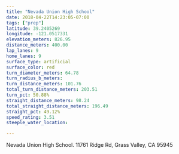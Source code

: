 ```yaml
---
title: "Nevada Union High School"
date: 2018-04-22T14:23:05-07:00
tags: ["prep"]
latitude: 39.2405269
longitude: -121.0517331
elevation_meters: 826.95
distance_meters: 400.00
lap_lanes: 9
home_lanes: 9
surface_type: artificial
surface_color: red
turn_diameter_meters: 64.78
turn_radius_b_meters: 
turn_distance_meters: 101.76
total_turn_distance_meters: 203.51
turn_pct: 50.88%
straight_distance_meters: 98.24
total_straight_distance_meters: 196.49
straight_pct: 49.12%
speed_rating: 3.51
steeple_water_location:

---
```


Nevada Union High School. 11761 Ridge Rd, Grass Valley, CA 95945

<!--more-->
